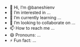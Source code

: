 - 👋 Hi, I’m @baneshienv
- 👀 I’m interested in ...
- 🌱 I’m currently learning ...
- 💞️ I’m looking to collaborate on ...
- 📫 How to reach me ...
- 😄 Pronouns: ...
- ⚡ Fun fact: ...

<!---
baneshienv/baneshienv is a ✨ special ✨ repository because its `README.md` (this file) appears on your GitHub profile.
You can click the Preview link to take a look at your changes.
--->
